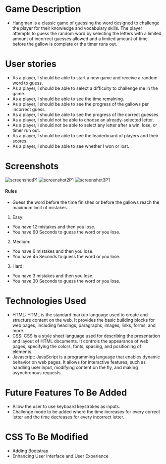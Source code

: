 # Game Description
- Hangman is a classic game of guessing the word designed to challenge the player for their knowledge and vocabulary skills. The player attempts to guess the random word by selecting the letters with a limited amount of incorrect guesses allowed and a limited amount of time before the gallow is complete or the timer runs out.

# User stories
- As a player, I should be able to start a new game and receive a random word to guess.
- As a player, I should be able to select a difficulty to challenge me in the game.
- As a player, I should be able to see the time remaining.
- As a player, I should be able to see the progress of the gallows per incorrect guess.
- As a player, I should be able to see the progress of the correct guesses.
- As a player, I should not be able to choose an already-selected letter.
- As a player, I should not be able to select any letter after a win, lose, or timer run out.
- As a player, I should be able to see the leaderboard of players and their scores.
- As a player, I should be able to see whether I won or lost.

# Screenshots
![screenshotP1](https://github.com/YouKnow74/project-hangman/assets/79399404/a498e92d-a937-4d5d-b293-4a0664f2c677)
![screenshot2P1](https://github.com/YouKnow74/project-hangman/assets/79399404/f4cc8214-6cd3-4299-8ed1-2b6cf56924c3)
![screenshot3P1](https://github.com/YouKnow74/project-hangman/assets/79399404/6b486c60-4065-4f3a-9d08-8f3fa1cb1263)

#### Rules
+ Guess the word before the time finishes or before the gallows reach the maximum limit of mistakes.
  
1. Easy:
+ You have 12 mistakes and then you lose.
+ You have 60 Seconds to guess the word or you lose.
2. Medium:
+ You have 6 mistakes and then you lose.
+ You have 45 Seconds to guess the word or you lose.
3. Hard:
+ You have 3 mistakes and then you lose.
+ You have 30 Seconds to guess the word or you lose.
        
# Technologies Used
- HTML:
   HTML is the standard markup language used to create and structure content on the web. It provides the basic building blocks for web pages, including headings, 
paragraphs, images, links, forms, and more.
- CSS:
  CSS is a style sheet language used for describing the presentation and layout of HTML documents. It controls the appearance of web pages, specifying the colors, fonts, spacing, and positioning of elements.
- Javascript:
  JavaScript is a programming language that enables dynamic behavior on web pages. It allows for interactive features, such as handling user input, modifying content on the fly, and making asynchronous requests.

# Future Features To Be Added
- Allow the user to use keyboard keystrokes as inputs.
- Challenge mode to be added where the time increases for every correct letter and the time decreases for every incorrect letter.
  
# CSS To Be Modified
- Adding Bootstrap
- Enhancing User Interface and User Experience
